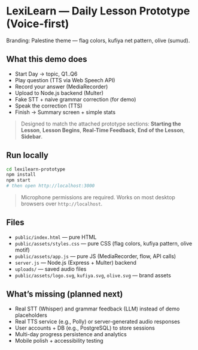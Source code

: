 # LexiLearn — Daily Lesson Prototype (Voice-first)

Branding: Palestine theme — flag colors, kufiya net pattern, olive (sumud).

## What this demo does
- Start Day -> topic, Q1..Q6
- Play question (TTS via Web Speech API)
- Record your answer (MediaRecorder)
- Upload to Node.js backend (Multer)
- Fake STT + naive grammar correction (for demo)
- Speak the correction (TTS)
- Finish -> Summary screen + simple stats

> Designed to match the attached prototype sections: **Starting the Lesson**, **Lesson Begins**, **Real-Time Feedback**, **End of the Lesson**, **Sidebar**.

## Run locally
```bash
cd lexilearn-prototype
npm install
npm start
# then open http://localhost:3000
```

> Microphone permissions are required. Works on most desktop browsers over `http://localhost`.

## Files
- `public/index.html` — pure HTML
- `public/assets/styles.css` — pure CSS (flag colors, kufiya pattern, olive motif)
- `public/assets/app.js` — pure JS (MediaRecorder, flow, API calls)
- `server.js` — Node.js (Express + Multer) backend
- `uploads/` — saved audio files
- `public/assets/logo.svg`, `kufiya.svg`, `olive.svg` — brand assets

## What’s missing (planned next)
- Real STT (Whisper) and grammar feedback (LLM) instead of demo placeholders
- Real TTS service (e.g., Polly) or server-generated audio responses
- User accounts + DB (e.g., PostgreSQL) to store sessions
- Multi-day progress persistence and analytics
- Mobile polish + accessibility testing
